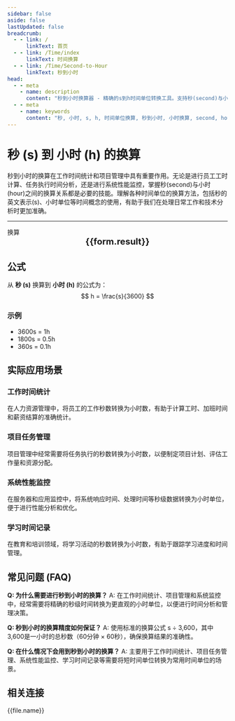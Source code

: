 ```yaml
---
sidebar: false
aside: false
lastUpdated: false
breadcrumb:
  - - link: /
      linkText: 首页
  - - link: /Time/index
      linkText: 时间换算
  - - link: /Time/Second-to-Hour
      linkText: 秒到小时
head:
  - - meta
    - name: description
      content: "秒到小时换算器 - 精确的s到h时间单位转换工具。支持秒(second)与小时(hour)之间的快速换算，适用于工作时间统计、项目管理、科学计算等领域。提供详细的换算公式、实际应用场景和常见问题解答。"
  - - meta
    - name: keywords
      content: "秒, 小时, s, h, 时间单位换算, 秒到小时, 小时换算, second, hour, 时间换算器, 毫秒微秒, 分秒换算, 秒单位换算, 秒转换, s是什么单位, 小时单位, 秒的换算, 时间秒, 秒换算小时, 时间转化, 一秒, 秒的定义, 秒单位, 秒换算, 分秒符号, 一秒是多少毫秒, 一毫秒等于多少秒, 秒的英文, 纳秒, 时间秒, 时间单位, 时间换算, 分钟, 一秒等于多少毫秒"
---
```

# 秒 (s) 到 小时 (h) 的换算

秒到小时的换算在工作时间统计和项目管理中具有重要作用。无论是进行员工工时计算、任务执行时间分析，还是进行系统性能监控，掌握秒(second)与小时(hour)之间的换算关系都是必要的技能。理解各种时间单位的换算方法，包括秒的英文表示(s)、小时单位等时间概念的使用，有助于我们在处理日常工作和技术分析时更加准确。

---
<script setup>
import { onMounted, reactive, inject, ref } from 'vue'
import { NButton,NForm ,NFormItem,NInput,NInputNumber,NSelect,NCard,useMessage,NGrid ,NGi  } from 'naive-ui'
import { defineClientComponent } from 'vitepress'
import { Time } from '../files';

const convert = inject('convert')
const seoKey = ['毫秒微秒','分秒换算','秒单位换算','秒转换','s是什么单位','小时单位','秒的换算','时间 秒','秒换算小时','时间转化','一秒','秒的定义','秒单位','秒 時間 変換','秒换算','分秒符号','一秒是多少毫秒','一毫秒等于多少秒','秒的英文','纳秒','时间秒','时间单位','时间换算','分钟','一秒等于多少毫秒']
const form = reactive({
  number: null,
  result: '',
  title: '秒到小时换算器'
})

const convertHandler = () => {
  if (form.number !== null && !isNaN(form.number)) {
    const convertedValue = parseFloat(form.number) / 3600
    form.result = `${form.number}s = ${convertedValue.toFixed(4)}h`
  } else {
    form.result = '请输入有效的数值。'
  }
}
</script>

<n-card :title="form.title" size="small" :bordered="false" style="margin-bottom: 16px">
  <n-form size="large" :model="form">
    <n-form-item label="秒 (s)">
      <n-input-number v-model:value="form.number" placeholder="输入秒" style="width: 100%" />
    </n-form-item>
    <n-form-item>
      <n-button type="info" @click="convertHandler" block>换算</n-button>
    </n-form-item>
  </n-form>
  <template #footer>
    <div style="font-size: 12px; color: #666; text-align: center;">
      <span v-for="(keyword, index) in seoKey" :key="index">
        {{ keyword }}<span v-if="index < seoKey.length - 1"> | </span>
      </span>
    </div>
  </template>
</n-card>

<n-card  embedded :bordered="false" hoverable>
  <div  style="text-align:center;font-size:20px;">
    <strong>{{form.result}}</strong>
  </div>
</n-card>

## 公式

从 **秒 (s)** 换算到 **小时 (h)** 的公式为：
$$ h = \frac{s}{3600} $$

### 示例
- 3600s = 1h
- 1800s = 0.5h
- 360s = 0.1h

## 实际应用场景

### 工作时间统计
在人力资源管理中，将员工的工作秒数转换为小时数，有助于计算工时、加班时间和薪资结算的准确统计。

### 项目任务管理
项目管理中经常需要将任务执行的秒数转换为小时数，以便制定项目计划、评估工作量和资源分配。

### 系统性能监控
在服务器和应用监控中，将系统响应时间、处理时间等秒级数据转换为小时单位，便于进行性能分析和优化。

### 学习时间记录
在教育和培训领域，将学习活动的秒数转换为小时数，有助于跟踪学习进度和时间管理。

## 常见问题 (FAQ)

**Q: 为什么需要进行秒到小时的换算？**
A: 在工作时间统计、项目管理和系统监控中，经常需要将精确的秒级时间转换为更直观的小时单位，以便进行时间分析和管理决策。

**Q: 秒到小时的换算精度如何保证？**
A: 使用标准的换算公式 s ÷ 3,600，其中3,600是一小时的总秒数（60分钟 × 60秒），确保换算结果的准确性。

**Q: 在什么情况下会用到秒到小时的换算？**
A: 主要用于工作时间统计、项目任务管理、系统性能监控、学习时间记录等需要将短时间单位转换为常用时间单位的场景。

## 相关连接
<n-grid x-gap="12" :cols="2">
  <n-gi v-for="(file, index) in Time" :key="index">
    <n-button
      text
      tag="a"
      :href="file.path"
      type="info"
    >
      {{file.name}}
    </n-button>
  </n-gi>
</n-grid>